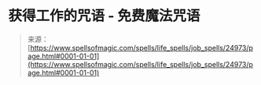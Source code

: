 <!--yml

category: 未分类

date: 2024-06-12 19:11:28

-->

# 获得工作的咒语 - 免费魔法咒语

> 来源：[https://www.spellsofmagic.com/spells/life_spells/job_spells/24973/page.html#0001-01-01](https://www.spellsofmagic.com/spells/life_spells/job_spells/24973/page.html#0001-01-01)
